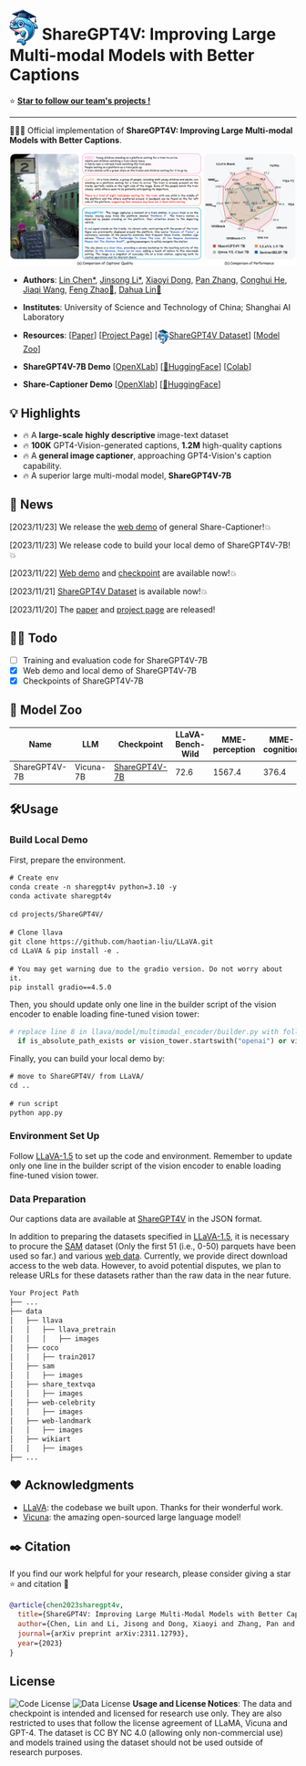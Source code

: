 # <img src="https://raw.githubusercontent.com/ShareGPT4V/ShareGPT4V-Resources/master/images/logo_tight.png" style="vertical-align: -10px;" :height="50px" width="50px"> ShareGPT4V: Improving Large Multi-modal Models with Better Captions

⭐️ [**Star to follow our team's projects !**](https://github.com/InternLM/InternLM-XComposer)

---

🚀🚀🚀 Official implementation of **ShareGPT4V: Improving Large Multi-modal Models with Better Captions**.
<p align="center">
  <img src="https://raw.githubusercontent.com/ShareGPT4V/ShareGPT4V-Resources/master/images/teaser.png">
</p>

- **Authors**: [Lin Chen*](https://lin-chen.site), [Jinsong Li*](https://li-jinsong.github.io/), [Xiaoyi Dong](https://scholar.google.com/citations?user=FscToE0AAAAJ&hl=en), [Pan Zhang](https://panzhang0212.github.io/), [Conghui He](https://conghui.github.io/), [Jiaqi Wang](https://myownskyw7.github.io/), [Feng Zhao📧](https://scholar.google.com/citations?hl=en&user=r6CvuOUAAAAJ), [Dahua Lin📧](http://dahua.site/)

- **Institutes**: University of Science and Technology of China; Shanghai AI Laboratory
- **Resources**: [[Paper](https://arxiv.org/pdf/2311.12793.pdf)] [[Project Page](https://ShareGPT4V.github.io/)] [[<img src="https://raw.githubusercontent.com/ShareGPT4V/ShareGPT4V-Resources/master/images/logo_tight.png" style="vertical-align: -10px;" :height="20px" width="20px">ShareGPT4V Dataset](https://huggingface.co/datasets/Lin-Chen/ShareGPT4V)] [[Model Zoo](https://huggingface.co/Lin-Chen/ShareGPT4V-7B)] 
- **ShareGPT4V-7B Demo** [[OpenXLab](https://openxlab.org.cn/apps/detail/xiaoachenyo/ShareGPT4V-7B)] [[🤗HuggingFace](https://huggingface.co/spaces/Lin-Chen/ShareGPT4V-7B)] [[Colab](https://github.com/camenduru/ShareGPT4V-colab)]
- **Share-Captioner Demo** [[OpenXlab](https://openxlab.org.cn/apps/detail/xiaoachenyo/Share-Captioner)] [[🤗HuggingFace](https://huggingface.co/spaces/Lin-Chen/Share-Captioner)]

## 💡 Highlights
- 🔥 A **large-scale** **highly descriptive** image-text dataset
- 🔥 **100K** GPT4-Vision-generated captions, **1.2M** high-quality captions
- 🔥 A **general image captioner**, approaching GPT4-Vision's caption capability.
- 🔥 A superior large multi-modal model, **ShareGPT4V-7B**

## 📜 News
[2023/11/23] We release the [web demo](https://huggingface.co/spaces/Lin-Chen/Share-Captioner) of general Share-Captioner!💥

[2023/11/23] We release code to build your local demo of ShareGPT4V-7B!💥

[2023/11/22] [Web demo](https://huggingface.co/spaces/Lin-Chen/ShareGPT4V-7B) and [checkpoint](https://huggingface.co/Lin-Chen/ShareGPT4V-7B) are available now!💥

[2023/11/21] [ShareGPT4V Dataset](https://huggingface.co/datasets/Lin-Chen/ShareGPT4V) is available now!💥

[2023/11/20] The [paper]([ShareGPT4V.pdf](https://arxiv.org/pdf/2311.12793.pdf)) and [project page](https://ShareGPT4V.github.io/) are released!

## 👨‍💻 Todo
- [ ] Training and evaluation code for ShareGPT4V-7B
- [x] Web demo and local demo of ShareGPT4V-7B
- [x] Checkpoints of ShareGPT4V-7B

## 🤖 Model Zoo

| Name | LLM | Checkpoint | LLaVA-Bench-Wild | MME-perception | MME-cognition | MMBench | MMBench-CN | SEED-image | MM-Vet | QBench | SQA-image | VQA-v2 | VizWiz |
|---|---|---|---|---|---|---|---|---|---|---|---|---|---|
| ShareGPT4V-7B | Vicuna-7B | [ShareGPT4V-7B](https://huggingface.co/Lin-Chen/ShareGPT4V-7B) | 72.6 | 1567.4 | 376.4 | 68.8 | 62.2 | 69.7 | 37.6 | 63.4 | 68.4 | 80.6 | 57.2 |

## 🛠️Usage

### Build Local Demo
First, prepare the environment.

```
# Create env
conda create -n sharegpt4v python=3.10 -y
conda activate sharegpt4v

cd projects/ShareGPT4V/

# Clone llava 
git clone https://github.com/haotian-liu/LLaVA.git
cd LLaVA & pip install -e .

# You may get warning due to the gradio version. Do not worry about it.
pip install gradio==4.5.0 
```

Then, you should update only one line in the builder script of the vision encoder to enable loading fine-tuned vision tower:
```python
# replace line 8 in llava/model/multimodal_encoder/builder.py with following line:
  if is_absolute_path_exists or vision_tower.startswith("openai") or vision_tower.startswith("laion") or "ShareGPT4V" in vision_tower:
```

Finally, you can build your local demo by:
```
# move to ShareGPT4V/ from LLaVA/
cd ..

# run script
python app.py
```

### Environment Set Up
Follow [LLaVA-1.5](https://github.com/haotian-liu/LLaVA) to set up the code and environment. Remember to update only one line in the builder script of the vision encoder to enable loading fine-tuned vision tower.

### Data Preparation

Our captions data are available at [ShareGPT4V](https://huggingface.co/datasets/Lin-Chen/ShareGPT4V) in the JSON format.

In addition to preparing the datasets specified in [LLaVA-1.5](https://github.com/haotian-liu/LLaVA/blob/main/docs/Data.md), it is necessary to procure the [SAM](https://ai.meta.com/datasets/segment-anything-downloads/) dataset (Only the first 51 (i.e., 0-50) parquets have been used so far.) and various [web data](https://drive.google.com/drive/folders/1tCUQ-sq6vdshZVkF0ZeF3K4eztkXJgax?usp=sharing). Currently, we provide direct download access to the web data. However, to avoid potential disputes, we plan to release URLs for these datasets rather than the raw data in the near future.

```none
Your Project Path
├── ...
├── data
│   ├── llava
│   │   ├── llava_pretrain
│   │   │   ├── images
│   ├── coco
│   │   ├── train2017
│   ├── sam
│   │   ├── images
│   ├── share_textvqa
│   │   ├── images
│   ├── web-celebrity
│   │   ├── images
│   ├── web-landmark
│   │   ├── images
│   ├── wikiart
│   │   ├── images
├── ...
```

## ❤️ Acknowledgments
- [LLaVA](https://github.com/haotian-liu/LLaVA): the codebase we built upon. Thanks for their wonderful work.
- [Vicuna](https://github.com/lm-sys/FastChat): the amazing open-sourced large language model!

## ✒️ Citation
If you find our work helpful for your research, please consider giving a star ⭐ and citation 📝
```bibtex
@article{chen2023sharegpt4v,
  title={ShareGPT4V: Improving Large Multi-Modal Models with Better Captions},
  author={Chen, Lin and Li, Jisong and Dong, Xiaoyi and Zhang, Pan and He, Conghui and Wang, Jiaqi and Zhao, Feng and Lin, Dahua},
  journal={arXiv preprint arXiv:2311.12793},
  year={2023}
}
```

## License
![Code License](https://img.shields.io/badge/Code%20License-Apache_2.0-green.svg) ![Data License](https://img.shields.io/badge/Data%20License-CC%20By%20NC%204.0-red.svg) **Usage and License Notices**: The data and checkpoint is intended and licensed for research use only. They are also restricted to uses that follow the license agreement of LLaMA, Vicuna and GPT-4. The dataset is CC BY NC 4.0 (allowing only non-commercial use) and models trained using the dataset should not be used outside of research purposes.
